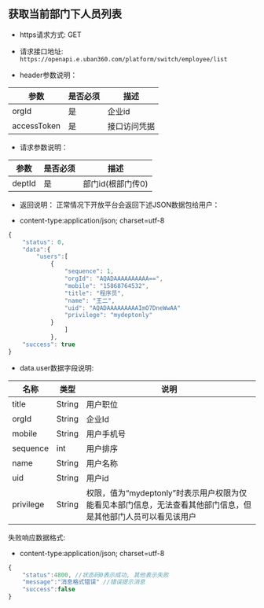 ## 	获取当前部门下人员列表


* https请求方式: GET

* 请求接口地址: `https://openapi.e.uban360.com/platform/switch/employee/list`

* header参数说明：

参数 | 是否必须 | 描述
------------ | ------------- | -------------
orgId | 是 |  企业id
accessToken | 是 | 接口访问凭据

* 请求参数说明：

参数 | 是否必须 | 描述
------------ | ------------- | -------------
deptId | 是 |  部门id(根部门传0)

* 返回说明：
正常情况下开放平台会返回下述JSON数据包给用户：

* content-type:application/json; charset=utf-8

```javascript
{
	"status": 0,
	"data":{
		"users":[
			{
				"sequence": 1,
				"orgId": "AQADAAAAAAAAAA==",
				"mobile": "15868764532",
				"title": "程序员",
				"name": "王二",
				"uid": "AQADAAAAAAAAAImO7DneWwAA"
				"privilege": "mydeptonly"
			}
				]
			},
	"success": true
}
```

* data.user数据字段说明:


名称 | 类型 | 说明
------------ | ------------- | -------------
title | String |  用户职位
orgId | String |  企业Id
mobile| String |  用户手机号
sequence| int |  用户排序
name| String |  用户名称
uid | String |  用户id
privilege | String | 权限，值为“mydeptonly”时表示用户权限为仅能看见本部门信息，无法查看其他部门信息，但是其他部门人员可以看见该用户



失败响应数据格式:

* content-type:application/json; charset=utf-8

```javascript
{
    "status":4800, //状态码0表示成功, 其他表示失败
    "message":"消息格式错误" //错误提示消息
	"success":false
}
```